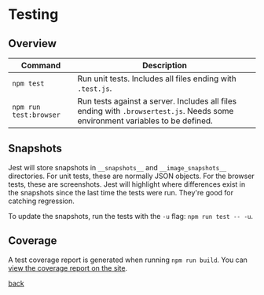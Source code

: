 # Testing

## Overview

| Command | Description |
| --- | --- |
| `npm test` | Run unit tests. Includes all files ending with `.test.js`. |
| `npm run test:browser` | Run tests against a server. Includes all files ending with `.browsertest.js`. Needs some environment variables to be defined. |

## Snapshots

Jest will store snapshots in `__snapshots__` and `__image_snapshots__` directories. For unit tests, these are normally JSON objects. For the browser tests, these are screenshots. Jest will highlight where differences exist in the snapshots since the last time the tests were run. They're good for catching regression.

To update the snapshots, run the tests with the `-u` flag: `npm run test -- -u`.

## Coverage

A test coverage report is generated when running `npm run build`. You can [view the coverage report on the site](https://dlevs.com/coverage).

[back](../README.md)
